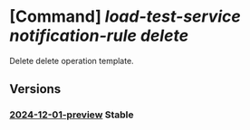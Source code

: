 # [Command] _load-test-service notification-rule delete_

Delete delete operation template.

## Versions

### [2024-12-01-preview](/Resources/data-plane/microsoft.loadtestservice/L25vdGlmaWNhdGlvbi1ydWxlcy97fQ==/2024-12-01-preview.xml) **Stable**

<!-- data-plane:microsoft.loadtestservice /notification-rules/{} 2024-12-01-preview -->
